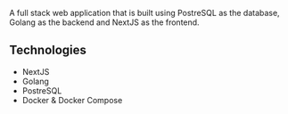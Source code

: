 A full stack web application that is built using PostreSQL as the database, Golang as the backend and NextJS as the frontend.

## Technologies

- NextJS
- Golang
- PostreSQL
- Docker & Docker Compose